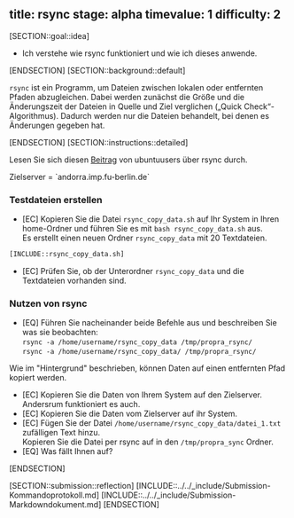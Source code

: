 title: rsync
stage: alpha
timevalue: 1
difficulty: 2
---
[SECTION::goal::idea]

- Ich verstehe wie rsync funktioniert und wie ich dieses anwende.

[ENDSECTION]
[SECTION::background::default]

`rsync` ist ein Programm, um Dateien zwischen lokalen oder entfernten 
Pfaden abzugleichen. Dabei werden zunächst die Größe und die Änderungszeit 
der Dateien in Quelle und Ziel verglichen („Quick Check“-Algorithmus). 
Dadurch werden nur die Dateien behandelt, bei denen es Änderungen gegeben hat.

[ENDSECTION]
[SECTION::instructions::detailed]

Lesen Sie sich diesen [Beitrag](https://wiki.ubuntuusers.de/rsync/) von ubuntuusers über rsync durch.

<replacement id='targetserver'>
Zielserver = `andorra.imp.fu-berlin.de`
</replacement>

### Testdateien erstellen

- [EC] Kopieren Sie die Datei `rsync_copy_data.sh` auf Ihr System in Ihren home-Ordner und führen Sie es mit `bash rsync_copy_data.sh` aus.  
Es erstellt einen neuen Ordner `rsync_copy_data` mit 20 Textdateien.

```bash
[INCLUDE::rsync_copy_data.sh]
```

- [EC] Prüfen Sie, ob der Unterordner `rsync_copy_data` und die Textdateien vorhanden sind.

### Nutzen von rsync

- [EQ] Führen Sie nacheinander beide Befehle aus und beschreiben Sie was sie beobachten:  
    `rsync -a /home/username/rsync_copy_data /tmp/propra_rsync/`  
    `rsync -a /home/username/rsync_copy_data/ /tmp/propra_rsync/`  

Wie im "Hintergrund" beschrieben, können Daten auf einen entfernten Pfad kopiert werden.  
- [EC] Kopieren Sie die Daten von Ihrem System auf den Zielserver.  
Andersrum funktioniert es auch.
- [EC] Kopieren Sie die Daten vom Zielserver auf ihr System.
- [EC] Fügen Sie der Datei `/home/username/rsync_copy_data/datei_1.txt` zufälligen Text hinzu.  
    Kopieren Sie die Datei per rsync auf in den `/tmp/propra_sync` Ordner. 
- [EQ] Was fällt Ihnen auf?


[ENDSECTION]

[SECTION::submission::reflection]
[INCLUDE::../../_include/Submission-Kommandoprotokoll.md]
[INCLUDE::../../_include/Submission-Markdowndokument.md]
[ENDSECTION]
